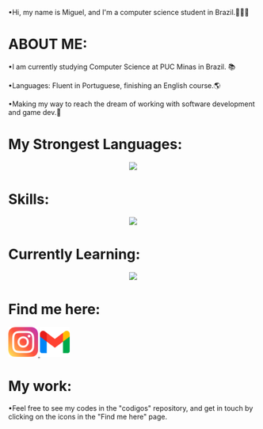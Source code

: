 •Hi, my name is Miguel, and I'm a computer science student in Brazil.🧑🏻‍💻

# ABOUT ME:
<p>
•I am currently studying Computer Science at PUC Minas in Brazil. 📚
</p>
<p>
•Languages: Fluent in Portuguese, finishing an English course.🌎
</p>
<p>
•Making my way to reach the dream of working with software development and game dev.📍
</p>

# My Strongest Languages:

<p align="center">
  <a href="https://skillicons.dev">
    <img src="https://skillicons.dev/icons?i=c,cpp" />
  </a>
</p>

# Skills:

<p align="center">
  <a href="https://skillicons.dev">
    <img src="https://skillicons.dev/icons?i=java,css,html,github" />
  </a>
</p>

# Currently Learning:

<p align="center">
  <a href="https://skillicons.dev">
    <img src="https://skillicons.dev/icons?i=js,bootstrap,python,vim,git" />
  </a>
</p>

# Find me here:
<a href="https://www.instagram.com/mig_pessoa_?igsh=MWx2cDN0azRyOGNkZA%3D%3D&utm_source=qr">
  <img src="./instagram.png" alt="Logo do Projeto" width="60" height="60"/>
</a>
<a href="mailto:miguelplferreira10@gmail.com">
  <img src="./gmail.png" alt="Logo do Projeto" width="60" height="60"/>
</a>

# My work:

<p>
•Feel free to see my codes in the "codigos" repository, and get in touch by clicking on the icons in the "Find me here" page.
</p>
